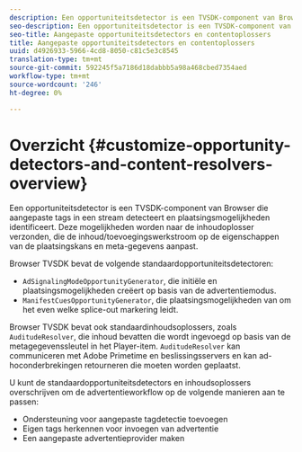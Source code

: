 ```yaml
---
description: Een opportuniteitsdetector is een TVSDK-component van Browser die aangepaste tags in een stream detecteert en plaatsingsmogelijkheden identificeert. Deze mogelijkheden worden naar de inhoudoplosser verzonden, die de inhoud/toevoegingswerkstroom op de eigenschappen van de plaatsingskans en meta-gegevens aanpast.
seo-description: Een opportuniteitsdetector is een TVSDK-component van Browser die aangepaste tags in een stream detecteert en plaatsingsmogelijkheden identificeert. Deze mogelijkheden worden naar de inhoudoplosser verzonden, die de inhoud/toevoegingswerkstroom op de eigenschappen van de plaatsingskans en meta-gegevens aanpast.
seo-title: Aangepaste opportuniteitsdetectors en contentoplossers
title: Aangepaste opportuniteitsdetectors en contentoplossers
uuid: d4926933-5966-4cd8-8050-c81c5e3c8545
translation-type: tm+mt
source-git-commit: 592245f5a7186d18dabbb5a98a468cbed7354aed
workflow-type: tm+mt
source-wordcount: '246'
ht-degree: 0%

---
```



# Overzicht {#customize-opportunity-detectors-and-content-resolvers-overview}

Een opportuniteitsdetector is een TVSDK-component van Browser die aangepaste tags in een stream detecteert en plaatsingsmogelijkheden identificeert. Deze mogelijkheden worden naar de inhoudoplosser verzonden, die de inhoud/toevoegingswerkstroom op de eigenschappen van de plaatsingskans en meta-gegevens aanpast.

Browser TVSDK bevat de volgende standaardopportuniteitsdetectoren:

* `AdSignalingModeOpportunityGenerator`, die initiële en plaatsingsmogelijkheden creëert op basis van de advertentiemodus.
* `ManifestCuesOpportunityGenerator`, die plaatsingsmogelijkheden van om het even welke splice-out markering leidt.

Browser TVSDK bevat ook standaardinhoudsoplossers, zoals `AuditudeResolver`, die inhoud bevatten die wordt ingevoegd op basis van de metagegevenssleutel in het Player-item. `AuditudeResolver` kan communiceren met Adobe Primetime en beslissingsservers en kan ad-hoconderbrekingen retourneren die moeten worden geplaatst.

U kunt de standaardopportuniteitsdetectors en inhoudsoplossers overschrijven om de advertentieworkflow op de volgende manieren aan te passen:

* Ondersteuning voor aangepaste tagdetectie toevoegen
* Eigen tags herkennen voor invoegen van advertentie
* Een aangepaste advertentieprovider maken

